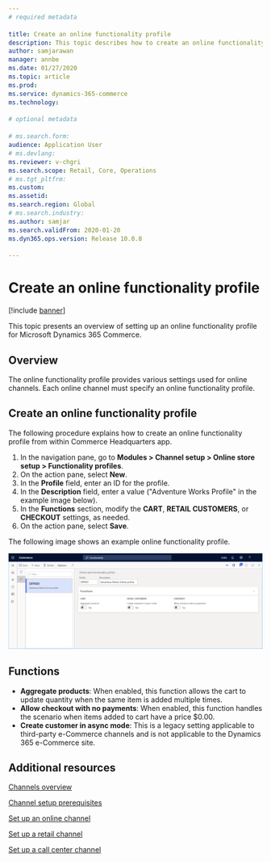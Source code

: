 ```yaml
---
# required metadata

title: Create an online functionality profile
description: This topic describes how to create an online functionality profile in Microsoft Dynamics 365 Commerce.
author: samjarawan
manager: annbe
ms.date: 01/27/2020
ms.topic: article
ms.prod: 
ms.service: dynamics-365-commerce
ms.technology: 

# optional metadata

# ms.search.form: 
audience: Application User
# ms.devlang: 
ms.reviewer: v-chgri
ms.search.scope: Retail, Core, Operations
# ms.tgt_pltfrm: 
ms.custom: 
ms.assetid: 
ms.search.region: Global
# ms.search.industry: 
ms.author: samjar
ms.search.validFrom: 2020-01-20
ms.dyn365.ops.version: Release 10.0.8

---
```

# Create an online functionality profile


[!include [banner](includes/banner.md)]

This topic presents an overview of setting up an online functionality profile for Microsoft Dynamics 365 Commerce.

## Overview

The online functionality profile provides various settings used for online channels. Each online channel must specify an online functionality profile.

## Create an online functionality profile

The following procedure explains how to create an online functionality profile from within Commerce Headquarters app.

1. In the navigation pane, go to **Modules \> Channel setup \> Online store setup \> Functionality profiles**.
1. On the action pane, select **New**.
1. In the **Profile** field, enter an ID for the profile.
1. In the **Description** field, enter a value ("Adventure Works Profile" in the example image below).
1. In the **Functions** section, modify the **CART**, **RETAIL CUSTOMERS**, or **CHECKOUT** settings, as needed.
1. On the action pane, select **Save**.

The following image shows an example online functionality profile.
  
![Online functionality profile example](media/online-functionality-profile.png)

## Functions

- **Aggregate products**: When enabled, this function allows the cart to update quantity when the same item is added multiple times.
- **Allow checkout with no payments**: When enabled, this function handles the scenario when items added to cart have a price $0.00.
- **Create customer in async mode**: This is a legacy setting applicable to third-party e-Commerce channels and is not applicable to the Dynamics 365 e-Commerce site.

## Additional resources

[Channels overview](channels-overview.md)

[Channel setup prerequisites](channels-prerequisites.md)

[Set up an online channel](channel-setup-online.md)

[Set up a retail channel](channel-setup-retail.md)

[Set up a call center channel](channel-setup-callcenter.md)
